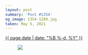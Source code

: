 ```yaml
---
layout: post
summary: 'Post #1354'
og_image: 1354-1280.jpg
taken: May 5, 2021
---
```


<div class="post">
 <time>
  <a href="/1354">
   {{ page.date | date: "%B %-d, %Y" }}
  </a>
 </time>
 <a href="/1354">
  <figure data-taken="5/5/2021">
   <img sizes="(min-width: 700px) 50vw, calc(100vw - 2rem)" src="{{ site.assets_url }}/1354-640.jpg" srcset="{{ site.assets_url }}/1354-320.jpg 320w, {{ site.assets_url }}/1354-640.jpg 640w, {{ site.assets_url }}/1354-960.jpg 960w, {{ site.assets_url }}/1354-1280.jpg 1280w"/>
  </figure>
 </a>
</div>
